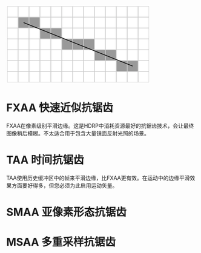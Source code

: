 ![](MSAA1.png)

# FXAA 快速近似抗锯齿

FXAA在像素级别平滑边缘。这是HDRP中消耗资源最好的抗锯齿技术，会让最终图像稍后模糊。不太适合用于包含大量镜面反射光照的场景。

# TAA 时间抗锯齿

TAA使用历史缓冲区中的帧来平滑边缘，比FXAA更有效。在运动中的边缘平滑效果方面要好得多，但您必须为此启用运动矢量。

# SMAA 亚像素形态抗锯齿


# MSAA 多重采样抗锯齿